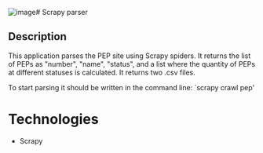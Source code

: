 ![image](https://github.com/pandenic/scrapy_parser_pep/assets/114985447/805679cc-7eab-4b16-8799-ad7c4f5ce17c)# Scrapy parser

## Description
This application parses the PEP site using Scrapy spiders.
It returns the list of PEPs as "number", "name", "status", and a list where the quantity of PEPs at different statuses is calculated. It returns two .csv files.

To start parsing it should be written in the command line:
`scrapy crawl pep'

# Technologies
- Scrapy


